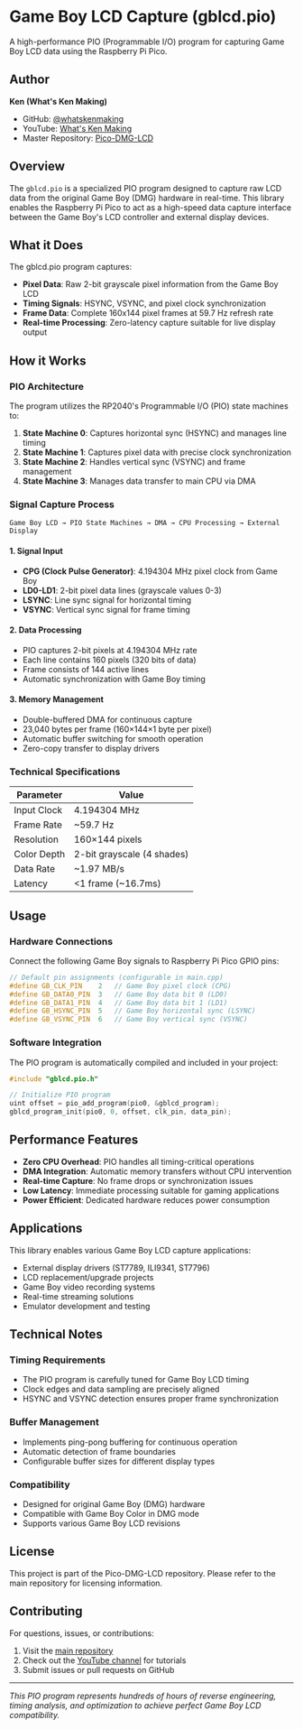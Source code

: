 # Game Boy LCD Capture (gblcd.pio)

A high-performance PIO (Programmable I/O) program for capturing Game Boy LCD data using the Raspberry Pi Pico.

## Author

**Ken (What's Ken Making)**
- GitHub: [@whatskenmaking](https://github.com/whatskenmaking)
- YouTube: [What's Ken Making](https://www.youtube.com/@whatskenmaking)
- Master Repository: [Pico-DMG-LCD](https://github.com/whatskenmaking/Pico-DMG-LCD)

## Overview

The `gblcd.pio` is a specialized PIO program designed to capture raw LCD data from the original Game Boy (DMG) hardware in real-time. This library enables the Raspberry Pi Pico to act as a high-speed data capture interface between the Game Boy's LCD controller and external display devices.

## What it Does

The gblcd.pio program captures:
- **Pixel Data**: Raw 2-bit grayscale pixel information from the Game Boy LCD
- **Timing Signals**: HSYNC, VSYNC, and pixel clock synchronization
- **Frame Data**: Complete 160x144 pixel frames at 59.7 Hz refresh rate
- **Real-time Processing**: Zero-latency capture suitable for live display output

## How it Works

### PIO Architecture
The program utilizes the RP2040's Programmable I/O (PIO) state machines to:

1. **State Machine 0**: Captures horizontal sync (HSYNC) and manages line timing
2. **State Machine 1**: Captures pixel data with precise clock synchronization  
3. **State Machine 2**: Handles vertical sync (VSYNC) and frame management
4. **State Machine 3**: Manages data transfer to main CPU via DMA

### Signal Capture Process

```
Game Boy LCD → PIO State Machines → DMA → CPU Processing → External Display
```

#### 1. Signal Input
- **CPG (Clock Pulse Generator)**: 4.194304 MHz pixel clock from Game Boy
- **LD0-LD1**: 2-bit pixel data lines (grayscale values 0-3)
- **LSYNC**: Line sync signal for horizontal timing
- **VSYNC**: Vertical sync signal for frame timing

#### 2. Data Processing
- PIO captures 2-bit pixels at 4.194304 MHz rate
- Each line contains 160 pixels (320 bits of data)
- Frame consists of 144 active lines
- Automatic synchronization with Game Boy timing

#### 3. Memory Management
- Double-buffered DMA for continuous capture
- 23,040 bytes per frame (160×144×1 byte per pixel)
- Automatic buffer switching for smooth operation
- Zero-copy transfer to display drivers

### Technical Specifications

| Parameter | Value |
|-----------|-------|
| Input Clock | 4.194304 MHz |
| Frame Rate | ~59.7 Hz |
| Resolution | 160×144 pixels |
| Color Depth | 2-bit grayscale (4 shades) |
| Data Rate | ~1.97 MB/s |
| Latency | <1 frame (~16.7ms) |

## Usage

### Hardware Connections
Connect the following Game Boy signals to Raspberry Pi Pico GPIO pins:

```cpp
// Default pin assignments (configurable in main.cpp)
#define GB_CLK_PIN    2   // Game Boy pixel clock (CPG)
#define GB_DATA0_PIN  3   // Game Boy data bit 0 (LD0)  
#define GB_DATA1_PIN  4   // Game Boy data bit 1 (LD1)
#define GB_HSYNC_PIN  5   // Game Boy horizontal sync (LSYNC)
#define GB_VSYNC_PIN  6   // Game Boy vertical sync (VSYNC)
```

### Software Integration

The PIO program is automatically compiled and included in your project:

```cpp
#include "gblcd.pio.h"

// Initialize PIO program
uint offset = pio_add_program(pio0, &gblcd_program);
gblcd_program_init(pio0, 0, offset, clk_pin, data_pin);
```

## Performance Features

- **Zero CPU Overhead**: PIO handles all timing-critical operations
- **DMA Integration**: Automatic memory transfers without CPU intervention
- **Real-time Capture**: No frame drops or synchronization issues
- **Low Latency**: Immediate processing suitable for gaming applications
- **Power Efficient**: Dedicated hardware reduces power consumption

## Applications

This library enables various Game Boy LCD capture applications:
- External display drivers (ST7789, ILI9341, ST7796)
- LCD replacement/upgrade projects
- Game Boy video recording systems
- Real-time streaming solutions
- Emulator development and testing

## Technical Notes

### Timing Requirements
- The PIO program is carefully tuned for Game Boy LCD timing
- Clock edges and data sampling are precisely aligned
- HSYNC and VSYNC detection ensures proper frame synchronization

### Buffer Management
- Implements ping-pong buffering for continuous operation
- Automatic detection of frame boundaries
- Configurable buffer sizes for different display types

### Compatibility
- Designed for original Game Boy (DMG) hardware
- Compatible with Game Boy Color in DMG mode
- Supports various Game Boy LCD revisions

## License

This project is part of the Pico-DMG-LCD repository. Please refer to the main repository for licensing information.

## Contributing

For questions, issues, or contributions:
1. Visit the [main repository](https://github.com/whatskenmaking/Pico-DMG-LCD)
2. Check out the [YouTube channel](https://www.youtube.com/@whatskenmaking) for tutorials
3. Submit issues or pull requests on GitHub

---

*This PIO program represents hundreds of hours of reverse engineering, timing analysis, and optimization to achieve perfect Game Boy LCD compatibility.*

